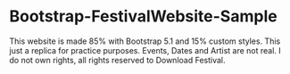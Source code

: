 # Bootstrap-FestivalWebsite-Sample
This website is made 85% with Bootstrap 5.1 and 15% custom styles. 
This just a replica for practice purposes. Events, Dates and Artist are not real. I do not own rights, all rights reserved to Download Festival.
